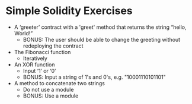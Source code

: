 # Simple Solidity Exercises

*   A ‘greeter’ contract with a 'greet' method that returns the string “hello, World!”
    *   BONUS: The user should be able to change the greeting without redeploying the contract
*   The Fibonacci function
    *   Iteratively
*   An XOR function
    *   Input ‘1’ or ‘0’
    *   BONUS: Input a string of 1's and 0's, e.g. "10001110101101"
*   A method to concatenate two strings
    *   Do not use a module
    *   BONUS: Use a module
